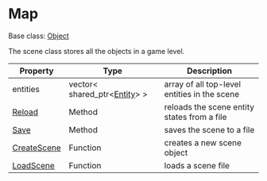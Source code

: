 # Map

Base class: [Object](Object.md)

The scene class stores all the objects in a game level.

| Property | Type | Description |
|---|---|---|
| entities | vector< shared_ptr<[Entity](Entity.md)\> \> | array of all top-level entities in the scene |
| [Reload](Scene_Reload.md) | Method | reloads the scene entity states from a file |
| [Save](Scene_Save.md) | Method | saves the scene to a file |
| [CreateScene](CreateScene.md) | Function | creates a new scene object |
| [LoadScene](LoadScene.md) | Function | loads a scene file |
